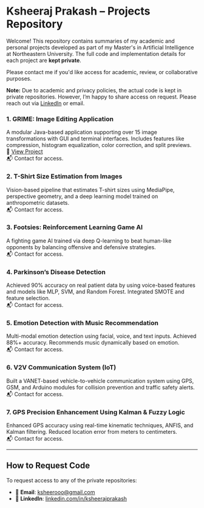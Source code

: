 # Ksheeraj Prakash – Projects Repository

Welcome! This repository contains summaries of my academic and personal projects developed as part of my Master's in Artificial Intelligence at Northeastern University. The full code and implementation details for each project are **kept private**.

Please contact me if you'd like access for academic, review, or collaborative purposes.

**Note:** Due to academic and privacy policies, the actual code is kept in private repositories. However, I’m happy to share access on request. Please reach out via [LinkedIn](https://linkedin.com/in/your-profile) or email.

### 1. **GRIME: Image Editing Application**  
A modular Java-based application supporting over 15 image transformations with GUI and terminal interfaces. Includes features like compression, histogram equalization, color correction, and split previews.  
🔗 [View Project](https://github.com/KsheerajP/Image-Editing-Application)  
📬 Contact for access.

### 2. **T-Shirt Size Estimation from Images**  
Vision-based pipeline that estimates T-shirt sizes using MediaPipe, perspective geometry, and a deep learning model trained on anthropometric datasets.  
📬 Contact for access.

### 3. **Footsies: Reinforcement Learning Game AI**  
A fighting game AI trained via deep Q-learning to beat human-like opponents by balancing offensive and defensive strategies.  
📬 Contact for access.

### 4. **Parkinson’s Disease Detection**  
Achieved 90% accuracy on real patient data by using voice-based features and models like MLP, SVM, and Random Forest. Integrated SMOTE and feature selection.  
📬 Contact for access.

### 5. **Emotion Detection with Music Recommendation**  
Multi-modal emotion detection using facial, voice, and text inputs. Achieved 88%+ accuracy. Recommends music dynamically based on emotion.  
📬 Contact for access.

### 6. **V2V Communication System (IoT)**  
Built a VANET-based vehicle-to-vehicle communication system using GPS, GSM, and Arduino modules for collision prevention and traffic safety alerts.  
📬 Contact for access.

### 7. **GPS Precision Enhancement Using Kalman & Fuzzy Logic**  
Enhanced GPS accuracy using real-time kinematic techniques, ANFIS, and Kalman filtering. Reduced location error from meters to centimeters.  
📬 Contact for access.

---

## How to Request Code

To request access to any of the private repositories:

- 📧 **Email**: ksheerooo@gmail.com  
- 💼 **LinkedIn**: [linkedin.com/in/ksheerajprakash](https://linkedin.com/in/ksheerajprakash)

